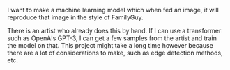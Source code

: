 I want to make a machine learning model which when fed an image, it will reproduce that image in the style of FamilyGuy.

There is an artist who already does this by hand. If I can use a transformer such as OpenAIs GPT-3, I can get a few samples from the artist
and train the model on that. This project might take a long time however because there are a lot of considerations to make, such as
edge detection methods, etc.
